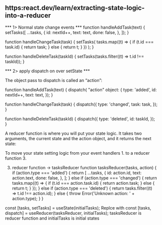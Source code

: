 ## https:react.dev/learn/extracting-state-logic-into-a-reducer

*** 1> Normal state change events ***
 function handleAddTask(text) {
   setTasks([
     ...tasks,
     {
       id: nextId++,
       text: text,
       done: false,
     },
   ]);
 }

 function handleChangeTask(task) {
   setTasks(
     tasks.map((t) => {
       if (t.id === task.id) {
         return task;
       } else {
         return t;
       }
     })
   );
 }

 function handleDeleteTask(taskId) {
   setTasks(tasks.filter((t) => t.id !== taskId));
 }

*** 2> apply dispatch on over setState ***

The object pass to dispatch is called an “action”: 

 function handleAddTask(text) {
     dispatch(
    "action" object:
     {
       type: 'added',
       id: nextId++,
       text: text,
     });
   }

   function handleChangeTask(task) {
     dispatch({
       type: 'changed',
       task: task,
     });
   }

   function handleDeleteTask(taskId) {
     dispatch({
       type: 'deleted',
       id: taskId,
     });
   }

 A reducer function is where you will put your state logic. It takes two arguments, the current state and the action object, and it returns the next state:

 To move your state setting logic from your event handlers 1. to a reducer function 3.

 3.  reducer function -> tasksReducer
 function tasksReducer(tasks, action) {
     if (action.type === 'added') {
         return [
             ...tasks,
             {
                 id: action.id,
                 text: action.text,
                 done: false,
             },
         ];
     } else if (action.type === 'changed') {
         return tasks.map((t) => {
             if (t.id === action.task.id) {
                 return action.task;
             } else {
                 return t;
             }
         });
     } else if (action.type === 'deleted') {
         return tasks.filter((t) => t.id !== action.id);
     } else {
         throw Error('Unknown action: ' + action.type);
     }
 }

const [tasks, setTasks] = useState(initialTasks); 
 Replce with
 const [tasks, dispatch] = useReducer(tasksReducer, initialTasks);
 tasksReducer is reducer function and initialTasks is initial states